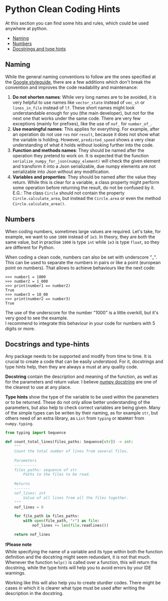 # Python Clean Coding Hints

At this section you can find some hits and rules, which could be used anywhere at python.

* [Naming](#naming)
* [Numbers](#numbers)
* [Docstrings and type hints](#docstrings-and-type-hints)

## Naming

While the general naming conventions to follow are the ones specified at the [Google styleguide](https://google.github.io/styleguide/pyguide.html#s3.16-naming), there are a few additions which don't break the convention and improves the code readability and maintenance:

1. **Do not shorten names**: While very long names are to be avoided, it is very helpful to use names like `vector_state` instead of `vec_st` or `lines_in_file` instead of `lf`. These short names might look understandable enough for you (the main developer), but not for the next one that works under the same code. There are very few exceptions (mainly for prefixes), like the use of `nof_` for `number_of_`.
2. **Use meaningful names**: This applies for everything. For example, after an operation do not use `res` nor `result`, because it does not show what the variable is holding. However, `predicted_speed` shows a very clear understanding of what it holds without looking further into the code.
3. **Function and methods names**: They should be named after the operation they pretend to work on. It is expected that the function `serialize_numpy_for_json(numpy_element)` will check the given element and transform it into a Json serializable, due numpy elements are not serializable into Json without any modification.
4. **Variables and properties**: They should be named after the value they return. While this is clear for a variable, a class property might perform some operation before returning the result, do not be confused by it. E.G.: The class `Circle` should not contain the property `Circle.calculate_area`, but instead the `Circle.area` or even the method `Circle.calculate_area()`.

## Numbers

When coding numbers, sometimes large values are required.
Let's take, for example, we want to use `1000` instead of `1e3`.
In theory, they are both the same value, but in practise `1000` is type `int` while `1e3` is type `float`, so they are different for Python.

When coding a clean code, numbers can also be set with underscore "_".
This can be used to separate the numbers in pairs or like a point (european point on numbers).
That allows to achieve behaviours like the next code:

```commandline
>>> number1 = 1000
>>> number2 = 1_000
>>> print(number1 == number2)
True
>>> number3 = 10_00
>>> print(number2 == number3)
True
```

The use of the underscore for the number "1000" is a little overkill, but it's very good to see the example.
<br/>I recommend to integrate this behaviour in your code for numbers with 5 digits or more.

## Docstrings and type-hints

Any package needs to be supported and modify from time to time. It is crucial to create a code that can be easily understood. For it, docstrings and type hints help, then they are always a must at any quality code.

**Docstring** contain the description and meaning of the function, as well as for the parameters and return value. I believe [numpy docstring](https://numpydoc.readthedocs.io/en/latest/format.html) are one of the clearest to use at any place.

**Type hints** show the type of the variable to be used within the parameters or to be returned. These do not only allow better understanding of the parameters, but also help to check correct variables are being given. Many of the simple types can be writen by their naming, as for example `str`, but others need of an extra library, as `List` from `typing` or `NDARRAY` from `numpy.typing`.


```python
from typing import Sequence

def count_total_lines(files_paths: Sequence[str]) -> int:
    """
    Count the total number of lines from several files.
    
    Parameters
    ----------
    files_paths: sequence of str
        Paths to the files to be read.
        
    Returns
    -------
    nof_lines: int
        Value of all lines from all the files together.
    """
    nof_lines = 0

    for file_path in files_paths:
        with open(file_path, "r") as file:
            nof_lines += len(file.readlines())

    return nof_lines
```

❗**Please note**
</br>While specifying the name of a variable and its type within both the function definition and the docstring might seem redundant, it is not that much.
Whenever the function `help()` is called over a function, this will return the docstring, while the type hints will help you to avoid errors by your IDE warnings.

Working like this will also help you to create sturdier codes. There might be cases in which it is clearer what type must be used after writing the description in the docstring. 
